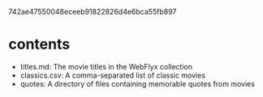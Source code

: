 742ae47550048eceeb91822826d4e6bca55fb897

# contents

* titles.md: The movie titles in the WebFlyx collection
* classics.csv: A comma-separated list of classic movies
* quotes: A directory of files containing memorable quotes from movies
